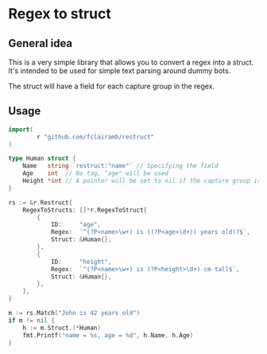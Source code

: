 # Regex to struct

## General idea
This is a very simple library that allows you to convert a regex into a struct. It's intended to be used for simple text parsing around 
dummy bots.

The struct will have a field for each capture group in the regex.

## Usage

```go
import(
    	r "github.com/fclairamb/restruct"
)

type Human struct {
    Name   string `restruct:"name"` // Specifying the field
    Age    int  // No tag, "age" will be used
    Height *int // A pointer will be set to nil if the capture group is empty
}

rs := &r.Restruct{
    RegexToStructs: []*r.RegexToStruct{
        {
            ID:     "age",
            Regex:  `^(?P<name>\w+) is ((?P<age>\d+)( years old)?$`,
            Struct: &Human{},
        },
        {
            ID:     "height",
            Regex:  `^(?P<name>\w+) is (?P<height>\d+) cm tall$`,
            Struct: &Human{},
        },
    },
}

m := rs.Match("John is 42 years old")
if m != nil {
    h := m.Struct.(*Human)
    fmt.Printf("name = %s, age = %d", h.Name, h.Age)
}
```